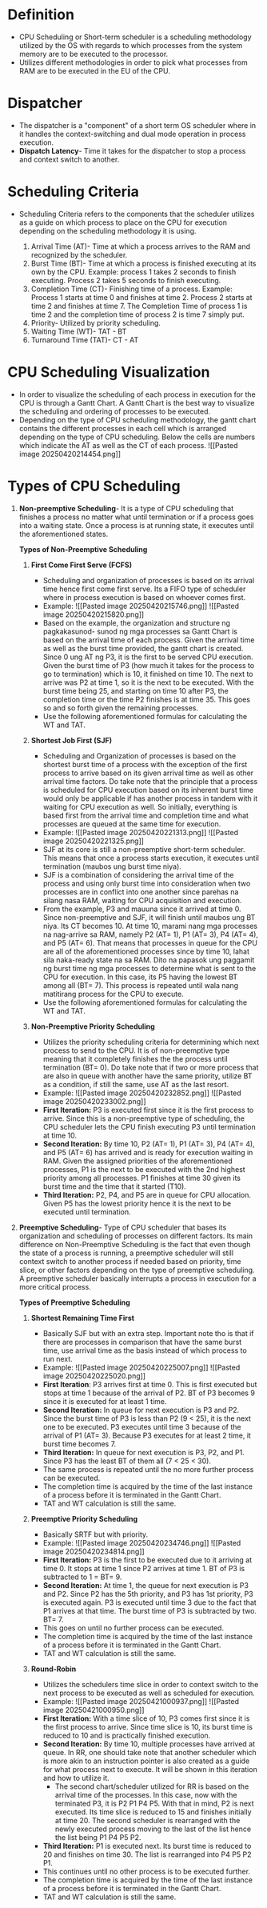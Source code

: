 # Definition
- CPU Scheduling or Short-term scheduler is a scheduling methodology utilized by the OS with regards to which processes from the system memory are to be executed to the processor.
- Utilizes different methodologies in order to pick what processes from RAM are to be executed in the EU of the CPU.

# Dispatcher
- The dispatcher is a "component" of a short term OS scheduler where in it handles the context-switching and dual mode operation in process execution.
- **Dispatch Latency**- Time it takes for the dispatcher to stop a process and context switch to another.

# Scheduling Criteria
- Scheduling Criteria refers to the components that the scheduler utilizes as a guide on which process to place on the CPU for execution depending on the scheduling methodology it is using.

	1. Arrival Time (AT)- Time at which a process arrives to the RAM and recognized by the scheduler.
	2. Burst Time (BT)- Time at which a process is finished executing at its own by the CPU. Example: process 1 takes 2 seconds to finish executing. Process 2 takes 5 seconds to finish executing.
	3. Completion Time (CT)- Finishing time of a process. Example: Process 1 starts at time 0 and finishes at time 2. Process 2 starts at time 2 and finishes at time 7. The Completion Time of process 1 is time 2 and the completion time of process 2 is time 7 simply put.
	4. Priority- Utilized by priority scheduling.
	5. Waiting Time (WT)- TAT - BT
	6. Turnaround Time (TAT)- CT - AT

# CPU Scheduling Visualization
- In order to visualize the scheduling of each process in execution for the CPU is through a Gantt Chart. A Gantt Chart is the best way to visualize the scheduling and ordering of processes to be executed.
- Depending on the type of CPU scheduling methodology, the gantt chart contains the different processes in each cell which is arranged depending on the type of CPU scheduling. Below the cells are numbers which indicate the AT as well as the CT of each process.
![[Pasted image 20250420214454.png]]

# Types of CPU Scheduling
1. **Non-preemptive Scheduling**- It is a type of CPU scheduling that finishes a process no matter what until termination or if a process goes into a waiting state. Once a process is at running state, it executes until the aforementioned states.

	**Types of Non-Preemptive Scheduling**
	1. **First Come First Serve (FCFS)**
		- Scheduling and organization of processes is based on its arrival time hence first come first serve. Its a FIFO type of scheduler where in process execution is based on whoever comes first.
		- Example:
		![[Pasted image 20250420215746.png]]
		![[Pasted image 20250420215820.png]]
		- Based on the example, the organization and structure ng pagkakasunod- sunod ng mga processes sa Gantt Chart is based on the arrival time of each process. Given the arrival time as well as the burst time provided, the gantt chart is created. Since 0 ung AT ng P3, it is the first to be served CPU execution. Given the burst time of P3 (how much it takes for the process to go to termination) which is 10, it finished on time 10. The next to arrive was P2 at time 1, so it is the next to be executed. With the burst time being 25, and starting on time 10 after P3, the completion time or the time P2 finishes is at time 35. This goes so and so forth given the remaining processes.
		- Use the following aforementioned formulas for calculating the WT and TAT.
		  
	2. **Shortest Job First (SJF)**
		- Scheduling and Organization of processes is based on the shortest burst time of a process with the exception of the first process to arrive based on its given arrival time as well as other arrival time factors. Do take note that the principle that a process is scheduled for CPU execution based on its inherent burst time would only be applicable if has another process in tandem with it waiting for CPU execution as well. So initially, everything is based first from the arrival time and completion time and what processes are queued at the same time for execution.
		- Example:
		![[Pasted image 20250420221313.png]]
		![[Pasted image 20250420221325.png]]
		- SJF at its core is still a non-preemptive short-term scheduler. This means that once a process starts execution, it executes until termination (maubos ung burst time niya). 
		- SJF is a combination of considering the arrival time of the process and using only burst time into consideration when two processes are in conflict into one another since parehas na silang nasa RAM, waiting for CPU acquisition and execution.
		- From the example, P3 and mauuna since it arrived at time 0. Since non-preemptive and SJF, it will finish until maubos ung BT niya. Its CT becomes 10. At time 10, marami nang mga processes na nag-arrive sa RAM, namely P2 (AT= 1), P1 (AT= 3), P4 (AT= 4), and P5 (AT= 6). That means that processes in queue for the CPU are all of the aforementioned processes since by time 10, lahat sila naka-ready state na sa RAM. Dito na papasok ung paggamit ng burst time ng mga processes to determine what is sent to the CPU for execution. In this case, its P5 having the lowest BT among all (BT= 7). This process is repeated until wala nang matitirang process for the CPU to execute.
		- Use the following aforementioned formulas for calculating the WT and TAT.
		
	3. **Non-Preemptive Priority Scheduling**
		- Utilizes the priority scheduling criteria for determining which next process to send to the CPU. It is of non-preemptive type meaning that it completely finishes the the process until termination (BT= 0). Do take note that if two or more process that are also in queue with another have the same priority, utilize BT as a condition, if still the same, use AT as the last resort.
		- Example:
		![[Pasted image 20250420232852.png]]
		![[Pasted image 20250420233002.png]]
		- **First Iteration:** P3 is executed first since it is the first process to arrive. Since this is a non-preemptive type of scheduling, the CPU scheduler lets the CPU finish executing P3 until termination at time 10. 
		- **Second Iteration:** By time 10, P2 (AT= 1), P1 (AT= 3), P4 (AT= 4), and P5 (AT= 6) has arrived and is ready for execution waiting in RAM. Given the assigned priorities of the aforementioned processes, P1 is the next to be executed with the 2nd highest priority among all processes. P1 finishes at time 30 given its burst time and the time that it started (T10).
		- **Third Iteration:** P2, P4, and P5 are in queue for CPU allocation. Given P5 has the lowest priority hence it is the next to be executed until termination.

2. **Preemptive Scheduling**- Type of CPU scheduler that bases its organization and scheduling of processes on different factors. Its main difference on Non-Preemptive Scheduling is the fact that even though the state of a process is running, a preemptive scheduler will still context switch to another process if needed based on priority, time slice, or other factors depending on the type of preemptive scheduling. A preemptive scheduler basically interrupts a process in execution for a more critical process.

	**Types of Preemptive Scheduling**
	1. **Shortest Remaining Time First**
		- Basically SJF but with an extra step. Important note tho is that if there are processes in comparison that have the same burst time, use arrival time as the basis instead of which process to run next.
		- Example:
		![[Pasted image 20250420225007.png]]
		![[Pasted image 20250420225020.png]]
		- **First Iteration**: P3 arrives first at time 0. This is first executed but stops at time 1 because of the arrival of P2. BT of P3 becomes 9 since it is executed for at least 1 time.
		- **Second Iteration:** In queue for next execution is P3 and P2. Since the burst time of P3 is less than P2 (9 < 25), it is the next one to be executed. P3 executes until time 3 because of the arrival of P1 (AT= 3). Because P3 executes for at least 2 time, it burst time becomes 7.
		- **Third Iteration:** In queue for next execution is P3, P2, and P1. Since P3 has the least BT of them all (7 < 25 < 30).  
		- The same process is repeated until the no more further process can be executed.
		- The completion time is acquired by the time of the last instance of a process before it is terminated in the Gantt Chart.
		- TAT and WT calculation is still the same.
		
	2. **Preemptive Priority Scheduling**
		- Basically SRTF but with priority.
		- Example:
		 ![[Pasted image 20250420234746.png]]
		 ![[Pasted image 20250420234814.png]]
		 - **First Iteration:** P3 is the first to be executed due to it arriving at time 0. It stops at time 1 since P2 arrives at time 1. BT of P3 is subtracted to 1 = BT= 9.
		 - **Second Iteration:** At time 1, the queue for next execution is P3 and P2. Since P2 has the 5th priority, and P3 has 1st priority, P3 is executed again. P3 is executed until time 3 due to the fact that P1 arrives at that time. The burst time of P3 is subtracted by two. BT= 7.
		 - This goes on until no further process can be executed. 
		 - The completion time is acquired by the time of the last instance of a process before it is terminated in the Gantt Chart.
		 - TAT and WT calculation is still the same.
		
	3. **Round-Robin**
		- Utilizes the schedulers time slice in order to context switch to the next process to be executed as well as scheduled for execution.
		- Example:
		![[Pasted image 20250421000937.png]]
		![[Pasted image 20250421000950.png]]
		- **First Iteration:** With a time slice of 10, P3 comes first since it is the first process to arrive. Since time slice is 10, its burst time is reduced to 10 and is practically finished execution.
		- **Second Iteration:** By time 10, multiple processes have arrived at queue. In RR, one should take note that another scheduler which is more akin to an instruction pointer is also created as a guide for what process next to execute. It will be shown in this iteration and how to utilize it.
			- The second chart/scheduler utilized for RR is based on the arrival time of the processes. In this case, now with the terminated P3, it is P2 P1 P4 P5. With that in mind, P2 is next executed. Its time slice is reduced to 15 and finishes initially at time 20. The second scheduler is rearranged with the newly executed process moving to the last of the list hence the list being P1 P4 P5 P2.
		- **Third Iteration:** P1 is executed next. Its burst time is reduced to 20 and finishes on time 30. The list is rearranged into P4 P5 P2 P1.
		- This continues until no other process is to be executed further.
		- The completion time is acquired by the time of the last instance of a process before it is terminated in the Gantt Chart.
		- TAT and WT calculation is still the same.
